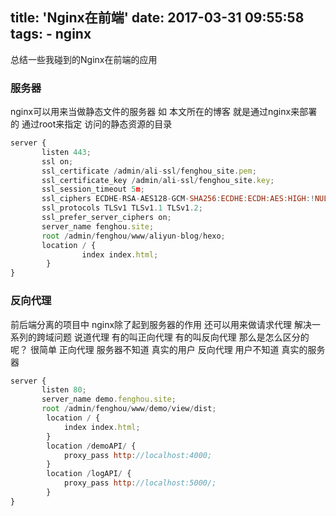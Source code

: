 title: 'Nginx在前端'
date: 2017-03-31 09:55:58
tags:
    - nginx
---
总结一些我碰到的Nginx在前端的应用
<!--more-->

### 服务器
nginx可以用来当做静态文件的服务器
如 本文所在的博客 就是通过nginx来部署的
通过root来指定 访问的静态资源的目录
```javascript
server {
       listen 443;
       ssl on;
       ssl_certificate /admin/ali-ssl/fenghou_site.pem;
       ssl_certificate_key /admin/ali-ssl/fenghou_site.key;
       ssl_session_timeout 5m;
       ssl_ciphers ECDHE-RSA-AES128-GCM-SHA256:ECDHE:ECDH:AES:HIGH:!NULL:!aNULL:!MD5:!ADH:!RC4;
       ssl_protocols TLSv1 TLSv1.1 TLSv1.2;
       ssl_prefer_server_ciphers on;
       server_name fenghou.site;
       root /admin/fenghou/www/aliyun-blog/hexo;         
       location / {
                index index.html;
        }
}

```

### 反向代理
前后端分离的项目中
nginx除了起到服务器的作用 
还可以用来做请求代理 解决一系列的跨域问题
说道代理 有的叫正向代理 有的叫反向代理
那么是怎么区分的呢？ 很简单
正向代理 服务器不知道 真实的用户
反向代理 用户不知道 真实的服务器

```javascript
server {
       listen 80;
       server_name demo.fenghou.site;
       root /admin/fenghou/www/demo/view/dist;
        location / {
            index index.html;
        }
        location /demoAPI/ {
            proxy_pass http://localhost:4000;
        }
        location /logAPI/ {
            proxy_pass http://localhost:5000/;
        }
}
```


